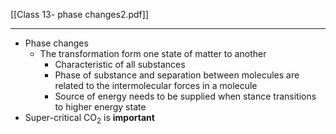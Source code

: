 [[Class 13- phase changes2.pdf]]

---

- Phase changes
	- The transformation form one state of matter to another
		- Characteristic of all substances
		- Phase of substance and separation between molecules are related to the intermolecular forces in a molecule
		- Source of energy needs to be supplied when stance transitions to higher energy state
- Super-critical $\text{CO}_2$ is **important**